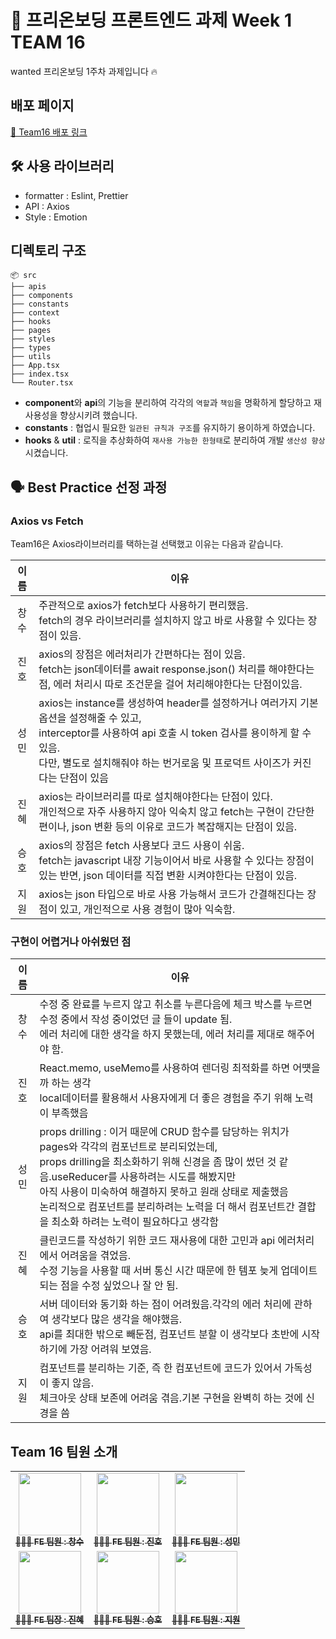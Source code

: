 # 🌱 프리온보딩 프론트엔드 과제 Week 1 TEAM 16

wanted 프리온보딩 1주차 과제입니다 🔥

## 배포 페이지

[🎉 Team16 배포 링크](https://pre-onboarding-11th-1-16.netlify.app/)

## 🛠️ 사용 라이브러리

- formatter : Eslint, Prettier
- API : Axios
- Style : Emotion

## 디렉토리 구조

```
📦 src
├── apis
├── components
├── constants
├── context
├── hooks
├── pages
├── styles
├── types
├── utils
├── App.tsx
├── index.tsx
└── Router.tsx
```

- **component**와 **api**의 기능을 분리하여 각각의 `역할`과 `책임`을 명확하게 할당하고 재사용성을 향상시키려 했습니다.
- **constants** : 협업시 필요한 `일관된 규칙과 구조`를 유지하기 용이하게 하였습니다.
- **hooks** & **util** : 로직을 추상화하여 `재사용 가능한 한형태`로 분리하여 개발 `생산성 향상`시켰습니다.

## 🗣️ Best Practice 선정 과정

### Axios vs Fetch

Team16은 Axios라이브러리를 택하는걸 선택했고 이유는 다음과 같습니다.

| 이름 | 이유                                                                                                                                                                                                                                                    |
| :--: | ------------------------------------------------------------------------------------------------------------------------------------------------------------------------------------------------------------------------------------------------------- |
| 창수 | 주관적으로 axios가 fetch보다 사용하기 편리했음.<br />fetch의 경우 라이브러리를 설치하지 않고 바로 사용할 수 있다는 장점이 있음.                                                                                                                         |
| 진호 | axios의 장점은 에러처리가 간편하다는 점이 있음.<br />fetch는 json데이터를 await response.json() 처리를 해야한다는 점, 에러 처리시 따로 조건문을 걸어 처리해야한다는 단점이있음.                                                                         |
| 성민 | axios는 instance를 생성하여 header를 설정하거나 여러가지 기본 옵션을 설정해줄 수 있고,<br /> interceptor를 사용하여 api 호출 시 token 검사를 용이하게 할 수 있음. <br />다만, 별도로 설치해줘야 하는 번거로움 및 프로덕트 사이즈가 커진다는 단점이 있음 |
| 진혜 | axios는 라이브러리를 따로 설치해야한다는 단점이 있다.<br />개인적으로 자주 사용하지 않아 익숙치 않고 fetch는 구현이 간단한 편이나, json 변환 등의 이유로 코드가 복잡해지는 단점이 있음.                                                                 |
| 승호 | axios의 장점은 fetch 사용보다 코드 사용이 쉬움.<br />fetch는 javascript 내장 기능이어서 바로 사용할 수 있다는 장점이 있는 반면, json 데이터를 직접 변환 시켜야한다는 단점이 있음.                                                                       |
| 지원 | axios는 json 타입으로 바로 사용 가능해서 코드가 간결해진다는 장점이 있고, 개인적으로 사용 경험이 많아 익숙함.                                                                                                                                           |

### 구현이 어렵거나 아쉬웠던 점

| 이름 | 이유                                                                                                                                                                                                                                                                                                                                                                                     |
| :--: | ---------------------------------------------------------------------------------------------------------------------------------------------------------------------------------------------------------------------------------------------------------------------------------------------------------------------------------------------------------------------------------------- |
| 창수 | 수정 중 완료를 누르지 않고 취소를 누른다음에 체크 박스를 누르면 수정 중에서 작성 중이었던 글 들이 update 됨.<br />에러 처리에 대한 생각을 하지 못했는데, 에러 처리를 제대로 해주어야 함.                                                                                                                                                                                                 |
| 진호 | React.memo, useMemo를 사용하여 렌더링 최적화를 하면 어떗을까 하는 생각<br />local데이터를 활용해서 사용자에게 더 좋은 경험을 주기 위해 노력 이 부족했음                                                                                                                                                                                                                                  |
| 성민 | props drilling : 이거 때문에 CRUD 함수를 담당하는 위치가 pages와 각각의 컴포넌트로 분리되었는데,<br /> props drilling을 최소화하기 위해 신경을 좀 많이 썼던 것 같음.useReducer를 사용하려는 시도를 해봤지만<br />아직 사용이 미숙하여 해결하지 못하고 원래 상태로 제출했음<br />논리적으로 컴포넌트를 분리하려는 노력을 더 해서 컴포넌트간 결합을 최소화 하려는 노력이 필요하다고 생각함 |
| 진혜 | 클린코드를 작성하기 위한 코드 재사용에 대한 고민과 api 에러처리에서 어려움을 겪었음.<br />수정 기능을 사용할 때 서버 통신 시간 때문에 한 템포 늦게 업데이트 되는 점을 수정 싶었으나 잘 안 됨.                                                                                                                                                                                            |
| 승호 | 서버 데이터와 동기화 하는 점이 어려웠음.각각의 에러 처리에 관하여 생각보다 많은 생각을 해야했음.<br />api를 최대한 밖으로 빼둔점, 컴포넌트 분할 이 생각보다 초반에 시작하기에 가장 어려워 보였음.                                                                                                                                                                                        |
| 지원 | 컴포넌트를 분리하는 기준, 즉 한 컴포넌트에 코드가 있어서 가독성이 좋지 않음. <br />체크아웃 상태 보존에 어려움 겪음.기본 구현을 완벽히 하는 것에 신경을 씀                                                                                                                                                                                                                               |

## **Team 16 팀원 소개**

<table>
  <tbody>
    <tr>
      <td align="center"><a href="https://github.com/scs0209"><img src="https://github.com/jsdmas/jsdmas.github.io/assets/105098581/e237b4f3-26f3-4a37-8818-86787f5d858b" width="100px" alt=""/><br /><sub><b>🙎🏻‍♂️ FE 팀원 : 창수 </b></sub></a><br /></td>
      <td align="center"><a href="https://github.com/jsdmas"><img src="https://avatars.githubusercontent.com/u/105098581?s=400&v=4" width="100px;" alt=""/><br /><sub><b>🙎🏻‍♂️ FE 팀원 : 진호</b></sub></a><br /></td>
      <td align="center"><a href="https://github.com/seongminn"><img src="https://github.com/jsdmas/jsdmas.github.io/assets/105098581/3fdd5b88-e4ba-412b-a89e-b71694c153f7" width="100px;" alt=""/><br /><sub><b>🙎🏻‍♂️ FE 팀원 : 성민</b></sub></a><br /></td>
     <tr/>
      <td align="center"><a href="https://github.com/sjerry-kim"><img src="https://github.com/sjerry-kim/Portfolio_Academy_ARCO/assets/112137364/23130bde-b5ff-48c3-bfd9-45a1e8bebe07" width="100px;" alt=""/><br /><sub><b>🙎🏻‍♀️ FE 팀장 : 진혜</b></sub></a><br /></td>
      <td align="center"><a href="https://github.com/seunghowhite"><img src="https://avatars.githubusercontent.com/u/105100315?v=4" width="100px;" alt=""/><br /><sub><b>🙎🏻‍♂️ FE 팀원 : 승호</b></sub></a><br /></td>
      <td align="center"><a href="https://github.com/jioneee"><img src="https://github.com/jsdmas/jsdmas.github.io/assets/105098581/11d05a3a-57b2-4ae0-96b3-747b557ff6be" width="100px;" alt=""/><br /><sub><b>🙎🏻‍♀️ FE 팀원 : 지원</b></sub></a><br /></td>
    </tr>
  </tbody>
</table>

<br/>
